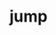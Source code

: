 ---
category: 4-letters
denotation: null
name: jump
reference_link: https://www.etymonline.com/word/jump
root_language: null
root_name: null
title: jump
type: free
word_sums:
- respelling: jump
  sum: 'Jump + '
---